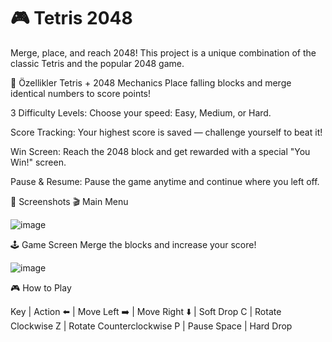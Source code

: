# 🎮 Tetris 2048
Merge, place, and reach 2048!
This project is a unique combination of the classic Tetris and the popular 2048 game.

🚀 Özellikler
Tetris + 2048 Mechanics
Place falling blocks and merge identical numbers to score points!

3 Difficulty Levels:
Choose your speed: Easy, Medium, or Hard.

Score Tracking:
Your highest score is saved — challenge yourself to beat it!

Win Screen:
Reach the 2048 block and get rewarded with a special "You Win!" screen.

Pause & Resume:
Pause the game anytime and continue where you left off.


📸 Screenshots
🎬 Main Menu

![image](https://github.com/user-attachments/assets/3b582668-58c1-42da-9be5-5d5cf199ed9f)


🕹️ Game Screen
Merge the blocks and increase your score!

![image](https://github.com/user-attachments/assets/be9c74d5-82e7-455c-bbb7-4cc30f05c973)

🎮 How to Play

Key | Action
⬅️ | Move Left
➡️ | Move Right
⬇️ | Soft Drop
C | Rotate Clockwise
Z | Rotate Counterclockwise
P | Pause
Space | Hard Drop
